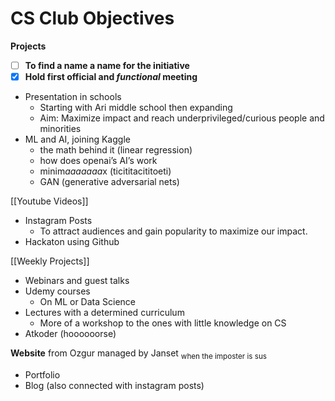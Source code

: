 # CS Club Objectives

**Projects**

- [ ]  **To find a name a name for the initiative**
- [x]  **Hold first official and *functional* meeting**

- Presentation in schools
    - Starting with Ari middle school then expanding
    - Aim: Maximize impact and reach underprivileged/curious people and minorities
- ML and AI, joining Kaggle
    - the math behind it (linear regression)
    - how does openai’s AI’s work
    - minim*aaaaaaa*x (ticititacititoeti)
    - GAN (generative adversarial nets)

[[Youtube Videos]]

- Instagram Posts
    - To attract audiences and gain popularity to maximize our impact.
- Hackaton using Github

[[Weekly Projects]]

- Webinars and guest talks
- Udemy courses
    - On ML or Data Science
- Lectures with a determined curriculum
    - More of a workshop to the ones with little knowledge on CS
- Atkoder (hoooooorse)

**Website** from Ozgur managed by Janset $_{\text{when the imposter is sus}}$

- Portfolio
- Blog (also connected with instagram posts)